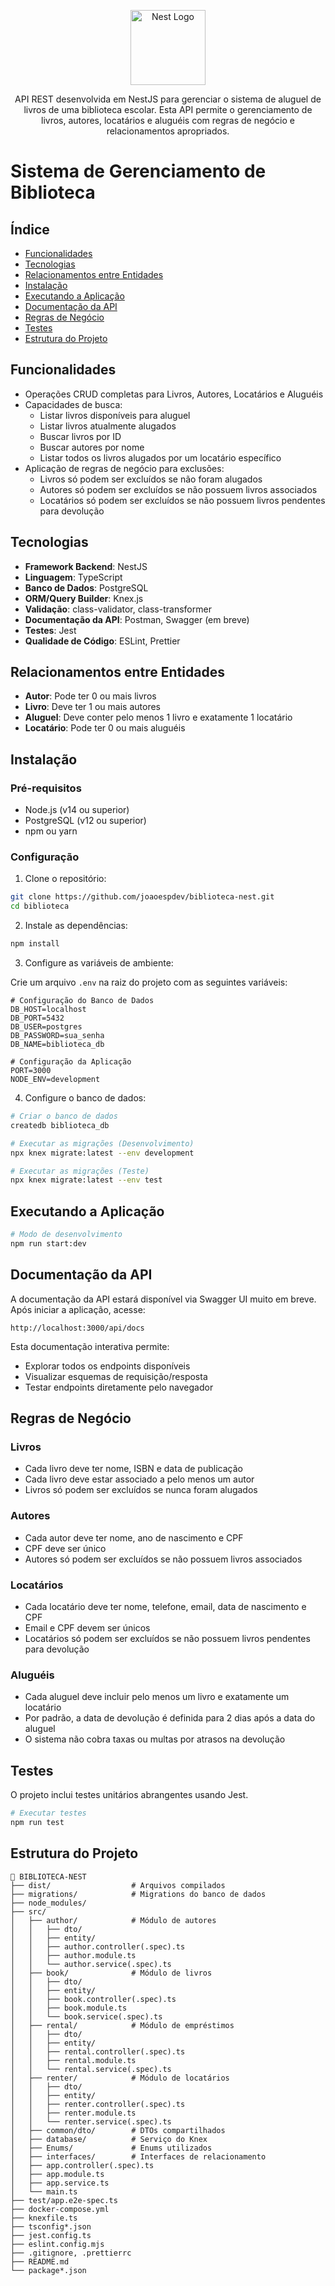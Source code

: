 <p align="center">
  <a href="http://nestjs.com/" target="blank"><img src="https://nestjs.com/img/logo-small.svg" width="120" alt="Nest Logo" /></a>
</p>

[circleci-image]: https://img.shields.io/circleci/build/github/nestjs/nest/master?token=abc123def456
[circleci-url]: https://circleci.com/gh/nestjs/nest

  <p align="center">API REST desenvolvida em NestJS para gerenciar o sistema de aluguel de livros de uma biblioteca escolar. Esta API permite o gerenciamento de livros, autores, locatários e aluguéis com regras de negócio e relacionamentos apropriados.</p>
    <p align="center">

# Sistema de Gerenciamento de Biblioteca

## Índice

- [Funcionalidades](#funcionalidades)
- [Tecnologias](#tecnologias)
- [Relacionamentos entre Entidades](#relacionamentos-entre-entidades)
- [Instalação](#instalação)
- [Executando a Aplicação](#executando-a-aplicação)
- [Documentação da API](#documentação-da-api)
- [Regras de Negócio](#regras-de-negócio)
- [Testes](#testes)
- [Estrutura do Projeto](#estrutura-do-projeto)

## Funcionalidades

- Operações CRUD completas para Livros, Autores, Locatários e Aluguéis
- Capacidades de busca:
  - Listar livros disponíveis para aluguel
  - Listar livros atualmente alugados
  - Buscar livros por ID
  - Buscar autores por nome
  - Listar todos os livros alugados por um locatário específico
- Aplicação de regras de negócio para exclusões:
  - Livros só podem ser excluídos se não foram alugados
  - Autores só podem ser excluídos se não possuem livros associados
  - Locatários só podem ser excluídos se não possuem livros pendentes para devolução

## Tecnologias

- **Framework Backend**: NestJS
- **Linguagem**: TypeScript
- **Banco de Dados**: PostgreSQL
- **ORM/Query Builder**: Knex.js
- **Validação**: class-validator, class-transformer
- **Documentação da API**: Postman, Swagger (em breve)
- **Testes**: Jest
- **Qualidade de Código**: ESLint, Prettier

## Relacionamentos entre Entidades

- **Autor**: Pode ter 0 ou mais livros
- **Livro**: Deve ter 1 ou mais autores
- **Aluguel**: Deve conter pelo menos 1 livro e exatamente 1 locatário
- **Locatário**: Pode ter 0 ou mais aluguéis

## Instalação

### Pré-requisitos

- Node.js (v14 ou superior)
- PostgreSQL (v12 ou superior)
- npm ou yarn

### Configuração

1. Clone o repositório:

```bash
git clone https://github.com/joaoespdev/biblioteca-nest.git
cd biblioteca
```

2. Instale as dependências:

```bash
npm install
```

3. Configure as variáveis de ambiente:

Crie um arquivo `.env` na raiz do projeto com as seguintes variáveis:

```
# Configuração do Banco de Dados
DB_HOST=localhost
DB_PORT=5432
DB_USER=postgres
DB_PASSWORD=sua_senha
DB_NAME=biblioteca_db

# Configuração da Aplicação
PORT=3000
NODE_ENV=development
```

4. Configure o banco de dados:

```bash
# Criar o banco de dados
createdb biblioteca_db

# Executar as migrações (Desenvolvimento)
npx knex migrate:latest --env development

# Executar as migrações (Teste)
npx knex migrate:latest --env test
```

## Executando a Aplicação

```bash
# Modo de desenvolvimento
npm run start:dev
```

## Documentação da API

A documentação da API estará disponível via Swagger UI muito em breve. Após iniciar a aplicação, acesse:

```
http://localhost:3000/api/docs
```

Esta documentação interativa permite:
- Explorar todos os endpoints disponíveis
- Visualizar esquemas de requisição/resposta
- Testar endpoints diretamente pelo navegador

## Regras de Negócio

### Livros
- Cada livro deve ter nome, ISBN e data de publicação
- Cada livro deve estar associado a pelo menos um autor
- Livros só podem ser excluídos se nunca foram alugados

### Autores
- Cada autor deve ter nome, ano de nascimento e CPF
- CPF deve ser único
- Autores só podem ser excluídos se não possuem livros associados

### Locatários
- Cada locatário deve ter nome, telefone, email, data de nascimento e CPF
- Email e CPF devem ser únicos
- Locatários só podem ser excluídos se não possuem livros pendentes para devolução

### Aluguéis
- Cada aluguel deve incluir pelo menos um livro e exatamente um locatário
- Por padrão, a data de devolução é definida para 2 dias após a data do aluguel
- O sistema não cobra taxas ou multas por atrasos na devolução

## Testes

O projeto inclui testes unitários abrangentes usando Jest.

```bash
# Executar testes
npm run test
```

## Estrutura do Projeto

```
📁 BIBLIOTECA-NEST
├── dist/                  # Arquivos compilados
├── migrations/            # Migrations do banco de dados
├── node_modules/
├── src/
│   ├── author/            # Módulo de autores
│   │   ├── dto/
│   │   ├── entity/
│   │   ├── author.controller(.spec).ts
│   │   ├── author.module.ts
│   │   └── author.service(.spec).ts
│   ├── book/              # Módulo de livros
│   │   ├── dto/
│   │   ├── entity/
│   │   ├── book.controller(.spec).ts
│   │   ├── book.module.ts
│   │   └── book.service(.spec).ts
│   ├── rental/            # Módulo de empréstimos
│   │   ├── dto/
│   │   ├── entity/
│   │   ├── rental.controller(.spec).ts
│   │   ├── rental.module.ts
│   │   └── rental.service(.spec).ts
│   ├── renter/            # Módulo de locatários
│   │   ├── dto/
│   │   ├── entity/
│   │   ├── renter.controller(.spec).ts
│   │   ├── renter.module.ts
│   │   └── renter.service(.spec).ts
│   ├── common/dto/        # DTOs compartilhados
│   ├── database/          # Serviço do Knex
│   ├── Enums/             # Enums utilizados
│   ├── interfaces/        # Interfaces de relacionamento
│   ├── app.controller(.spec).ts
│   ├── app.module.ts
│   ├── app.service.ts
│   └── main.ts
├── test/app.e2e-spec.ts
├── docker-compose.yml
├── knexfile.ts
├── tsconfig*.json
├── jest.config.ts
├── eslint.config.mjs
├── .gitignore, .prettierrc
├── README.md
└── package*.json
```
